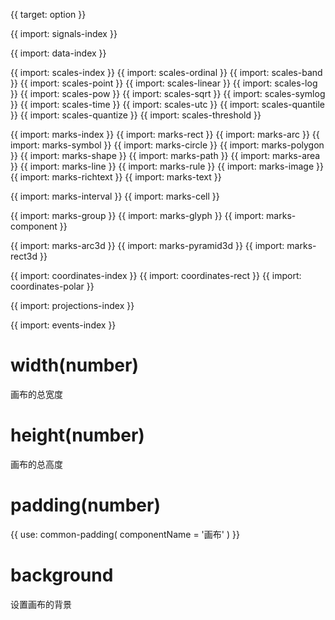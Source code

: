 {{ target: option }}

{{ import: signals-index }}

{{ import: data-index }}

{{ import: scales-index }}
{{ import: scales-ordinal }}
{{ import: scales-band }}
{{ import: scales-point }}
{{ import: scales-linear }}
{{ import: scales-log }}
{{ import: scales-pow }}
{{ import: scales-sqrt }}
{{ import: scales-symlog }}
{{ import: scales-time }}
{{ import: scales-utc }}
{{ import: scales-quantile }}
{{ import: scales-quantize }}
{{ import: scales-threshold }}

{{ import: marks-index }}
{{ import: marks-rect }}
{{ import: marks-arc }}
{{ import: marks-symbol }}
{{ import: marks-circle }}
{{ import: marks-polygon }}
{{ import: marks-shape }}
{{ import: marks-path }}
{{ import: marks-area }}
{{ import: marks-line }}
{{ import: marks-rule }}
{{ import: marks-image }}
{{ import: marks-richtext }}
{{ import: marks-text }}

{{ import: marks-interval }}
{{ import: marks-cell }}

{{ import: marks-group }}
{{ import: marks-glyph }}
{{ import: marks-component }}

{{ import: marks-arc3d }}
{{ import: marks-pyramid3d }}
{{ import: marks-rect3d }}

{{ import: coordinates-index }}
{{ import: coordinates-rect }}
{{ import: coordinates-polar }}

{{ import: projections-index }}

{{ import: events-index }}

# width(number)

画布的总宽度

# height(number)

画布的总高度

# padding(number)

{{ use: common-padding(
  componentName = '画布'
) }}

# background

设置画布的背景
